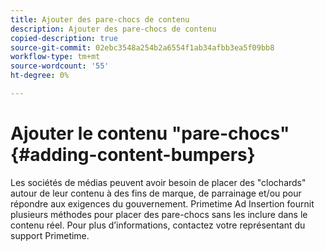 ```yaml
---
title: Ajouter des pare-chocs de contenu
description: Ajouter des pare-chocs de contenu
copied-description: true
source-git-commit: 02ebc3548a254b2a6554f1ab34afbb3ea5f09bb8
workflow-type: tm+mt
source-wordcount: '55'
ht-degree: 0%

---
```


# Ajouter le contenu &quot;pare-chocs&quot; {#adding-content-bumpers}

Les sociétés de médias peuvent avoir besoin de placer des &quot;clochards&quot; autour de leur contenu à des fins de marque, de parrainage et/ou pour répondre aux exigences du gouvernement. Primetime Ad Insertion fournit plusieurs méthodes pour placer des pare-chocs sans les inclure dans le contenu réel. Pour plus d’informations, contactez votre représentant du support Primetime.
